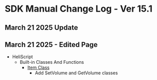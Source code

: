 # SDK Manual Change Log - Ver 15.1

## March 21 2025 Update

## March 21 2025 - Edited Page

- HeliScript
    - Built-in Classes And Functions
        - [Item Class](https://vrhikky.github.io/VketCloudSDK_Documents/15.1/en/hs/hs_class_item.html)
            - Add SetVolume and GetVolume classes
